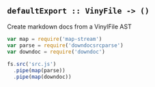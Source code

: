 ## `defaultExport :: VinyFile -> ()`

Create markdown docs from a VinylFile AST
 
```js
var map = require('map-stream')
var parse = require('downdocsrcparse')
var downdoc = require('downdoc')
 
fs.src('src.js')
  .pipe(map(parse))
  .pipe(map(downdoc))
```
 
 